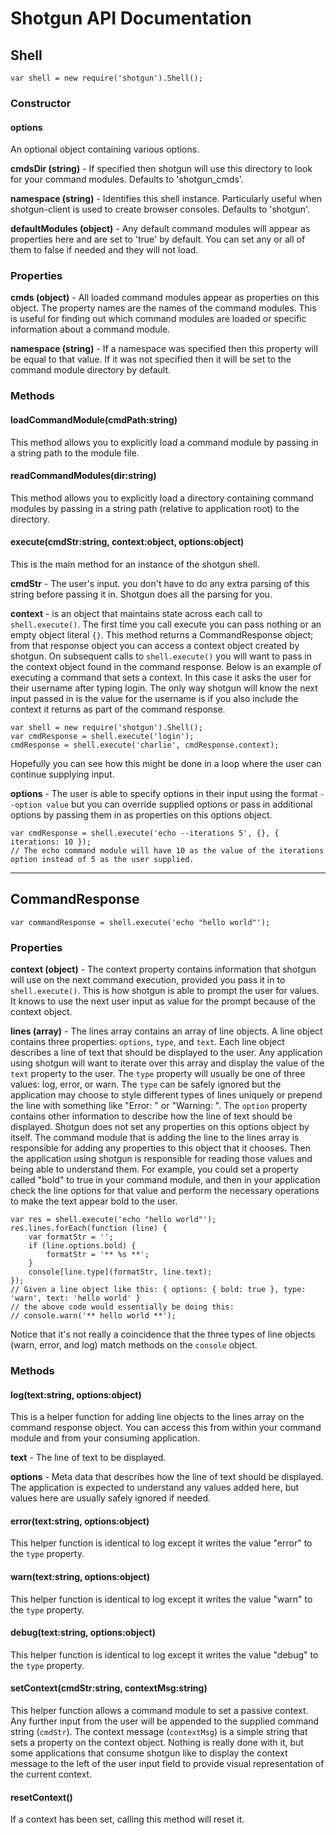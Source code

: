 # Shotgun API Documentation

## Shell

    var shell = new require('shotgun').Shell();

### Constructor

#### options

An optional object containing various options.

**cmdsDir (string)** - If specified then shotgun will use this directory to look for your command modules. Defaults to 'shotgun_cmds'.

**namespace (string)** - Identifies this shell instance. Particularly useful when shotgun-client is used to create browser consoles. Defaults to 'shotgun'.

**defaultModules (object)** - Any default command modules will appear as properties here and are set to 'true' by default. You can set any or all of them to false if needed and they will not load.

### Properties

**cmds (object)** - All loaded command modules appear as properties on this object. The property names are the names of the command modules. This is useful for finding out which command modules are loaded or specific information about a command module.

**namespace (string)** - If a namespace was specified then this property will be equal to that value. If it was not specified then it will be set to the command module directory by default.

### Methods

#### loadCommandModule(cmdPath:string)

This method allows you to explicitly load a command module by passing in a string path to the module file.

#### readCommandModules(dir:string)

This method allows you to explicitly load a directory containing command modules by passing in a string path (relative to application root) to the directory.

#### execute(cmdStr:string, context:object, options:object)

This is the main method for an instance of the shotgun shell.

**cmdStr** - The user's input. you don't have to do any extra parsing of this string before passing it in. Shotgun does all the parsing for you.

**context** - is an object that maintains state across each call to `shell.execute()`. The first time you call execute you can pass nothing or an empty object literal `{}`. This method returns a CommandResponse object; from that response object you can access a context object created by shotgun. On subsequent calls to `shell.execute()` you will want to pass in the context object found in the command response. Below is an example of executing a command that sets a context. In this case it asks the user for their username after typing login. The only way shotgun will know the next input passed in is the value for the username is if you also include the context it returns as part of the command response.

    var shell = new require('shotgun').Shell();
    var cmdResponse = shell.execute('login');
    cmdResponse = shell.execute('charlie', cmdResponse.context);

Hopefully you can see how this might be done in a loop where the user can continue supplying input.

**options** - The user is able to specify options in their input using the format `--option value` but you can override supplied options or pass in additional options by passing them in as properties on this options object.

    var cmdResponse = shell.execute('echo --iterations 5', {}, { iterations: 10 });
    // The echo command module will have 10 as the value of the iterations option instead of 5 as the user supplied.

---

## CommandResponse

    var commandResponse = shell.execute('echo "hello world"');

### Properties

**context (object)** - The context property contains information that shotgun will use on the next command execution, provided you pass it in to `shell.execute()`. This is how shotgun is able to prompt the user for values. It knows to use the next user input as value for the prompt because of the context object.

**lines (array)** - The lines array contains an array of line objects. A line object contains three properties: `options`, `type`, and `text`. Each line object describes a line of text that should be displayed to the user. Any application using shotgun will want to iterate over this array and display the value of the `text` property to the user. The `type` property will usually be one of three values: log, error, or warn. The `type` can be safely ignored but the application may choose to style different types of lines uniquely or prepend the line with something like "Error: " or "Warning: ". The `option` property contains other information to describe how the line of text should be displayed. Shotgun does not set any properties on this options object by itself. The command module that is adding the line to the lines array is responsible for adding any properties to this object that it chooses. Then the application using shotgun is responsible for reading those values and being able to understand them. For example, you could set a property called "bold" to true in your command module, and then in your application check the line options for that value and perform the necessary operations to make the text appear bold to the user.

    var res = shell.execute('echo "hello world"');
    res.lines.forEach(function (line) {
        var formatStr = '';
        if (line.options.bold) {
            formatStr = '** %s **';
        }
        console[line.type](formatStr, line.text);
    });
    // Given a line object like this: { options: { bold: true }, type: 'warn', text: 'hello world' }
    // the above code would essentially be doing this:
    // console.warn('** hello world **');

Notice that it's not really a coincidence that the three types of line objects (warn, error, and log) match methods on the `console` object.

### Methods

#### log(text:string, options:object)

This is a helper function for adding line objects to the lines array on the command response object. You can access this from within your command module and from your consuming application.

**text** - The line of text to be displayed.

**options** - Meta data that describes how the line of text should be displayed. The application is expected to understand any values added here, but values here are usually safely ignored if needed.

#### error(text:string, options:object)

This helper function is identical to log except it writes the value "error" to the `type` property.

#### warn(text:string, options:object)

This helper function is identical to log except it writes the value "warn" to the `type` property.

#### debug(text:string, options:object)

This helper function is identical to log except it writes the value "debug" to the `type` property.

#### setContext(cmdStr:string, contextMsg:string)

This helper function allows a command module to set a passive context. Any further input from the user will be appended to the supplied command string (`cmdStr`). The context message (`contextMsg`) is a simple string that sets a property on the context object. Nothing is really done with it, but some applications that consume shotgun like to display the context message to the left of the user input field to provide visual representation of the current context.

#### resetContext()

If a context has been set, calling this method will reset it.